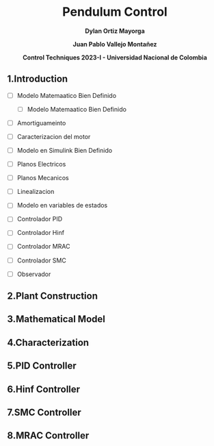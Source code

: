 <div align="center">
<h1> Pendulum Control</h1> 
<p>
 
  **Dylan Ortiz Mayorga**
 
  **Juan Pablo Vallejo Montañez**
 
  **Control Techniques 2023-I - Universidad Nacional de Colombia**
</p>
 
</div>

<div align="left">
 <h2> 1.Introduction </h2> 
 
- [ ] Modelo Matemaatico Bien Definido
  - [ ] Modelo Matemaatico Bien Definido
- [ ] Amortiguameinto 
- [ ] Caracterizacion del motor 
- [ ] Modelo en Simulink Bien Definido 
- [ ] Planos Electricos 
- [ ] Planos Mecanicos 
- [ ] Linealizacion 
- [ ] Modelo en variables de estados 
- [ ] Controlador PID
- [ ] Controlador Hinf
- [ ] Controlador MRAC
- [ ] Controlador SMC
- [ ] Observador 
 
 
 <h2> 2.Plant Construction</h2>
 <h2> 3.Mathematical Model </h2>
 <h2> 4.Characterization</h2>
 <h2> 5.PID Controller</h2>
 <h2> 6.Hinf Controller</h2>
 <h2> 7.SMC Controller</h2>
 <h2> 8.MRAC Controller</h2>

 
</div>



